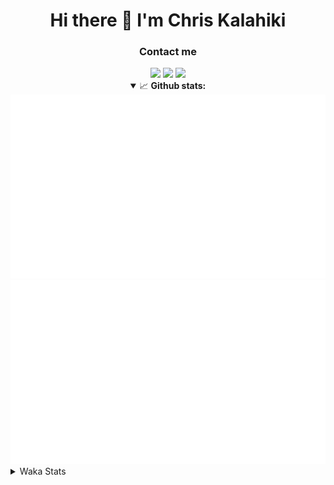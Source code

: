 <div align="center">
 <h1>Hi there 👋 I'm Chris Kalahiki</h1>
 <h3>Contact me</h3>
 <a href="mailto:chris.kalahiki@gmail.com"><img src="https://img.shields.io/badge/gmail-%23D14836.svg?&style=for-the-badge&logo=gmail&logoColor=white"/></a>
 <a href="https://twitter.com/ChrisKalahiki"><img src="https://img.shields.io/badge/twitter-%231DA1F2.svg?&style=for-the-badge&logo=twitter&logoColor=white"/></a>
 <a href="https://www.linkedin.com/in/ChrisKalahiki"><img src="https://img.shields.io/badge/linkedin-%230077B5.svg?&style=for-the-badge&logo=linkedin&logoColor=white"/></a>
<details open>
  <summary>📈 <b>Github stats:</b></summary>
  <img src="https://github.com/ChrisKalahiki/github-stats/blob/master/generated/overview.svg"/>
  <img src="https://github.com/ChrisKalahiki/github-stats/blob/master/generated/languages.svg"/>
</details>
</div>

<details>
  <summary>Waka Stats</summary>
<!--START_SECTION:waka-->
![Code Time](http://img.shields.io/badge/Code%20Time-139%20hrs%2047%20mins-blue)

**🐱 My GitHub Data** 

> 🏆 249 Contributions in the Year 2022
 > 
> 📦 6.2 MB Used in GitHub's Storage 
 > 
> 💼 Opted to Hire
 > 
> 📜 34 Public Repositories 
 > 
> 🔑 24 Private Repositories  
 > 
**I'm an Early 🐤** 

```text
🌞 Morning    80 commits     ████░░░░░░░░░░░░░░░░░░░░░   16.29% 
🌆 Daytime    198 commits    ██████████░░░░░░░░░░░░░░░   40.33% 
🌃 Evening    154 commits    ███████░░░░░░░░░░░░░░░░░░   31.36% 
🌙 Night      59 commits     ███░░░░░░░░░░░░░░░░░░░░░░   12.02%

```
📅 **I'm Most Productive on Wednesday** 

```text
Monday       75 commits     ███░░░░░░░░░░░░░░░░░░░░░░   15.27% 
Tuesday      46 commits     ██░░░░░░░░░░░░░░░░░░░░░░░   9.37% 
Wednesday    116 commits    ██████░░░░░░░░░░░░░░░░░░░   23.63% 
Thursday     84 commits     ████░░░░░░░░░░░░░░░░░░░░░   17.11% 
Friday       71 commits     ███░░░░░░░░░░░░░░░░░░░░░░   14.46% 
Saturday     25 commits     █░░░░░░░░░░░░░░░░░░░░░░░░   5.09% 
Sunday       74 commits     ███░░░░░░░░░░░░░░░░░░░░░░   15.07%

```


📊 **This Week I Spent My Time On** 

```text
⌚︎ Time Zone: America/New_York

💬 Programming Languages: 
C++                      2 hrs               ███████████████░░░░░░░░░░   60.62% 
Other                    33 mins             ████░░░░░░░░░░░░░░░░░░░░░   16.76% 
Markdown                 24 mins             ███░░░░░░░░░░░░░░░░░░░░░░   12.34% 
Bash                     19 mins             ██░░░░░░░░░░░░░░░░░░░░░░░   9.76% 
Python                   0 secs              ░░░░░░░░░░░░░░░░░░░░░░░░░   0.29%

🔥 Editors: 
VS Code                  3 hrs 19 mins       █████████████████████████   100.0%

🐱‍💻 Projects: 
Multiscale_Modeling      2 hrs 55 mins       ██████████████████████░░░   88.16% 
prog1                    14 mins             █░░░░░░░░░░░░░░░░░░░░░░░░   7.34% 
MUI_Test_Example         7 mins              █░░░░░░░░░░░░░░░░░░░░░░░░   4.0% 
clemson-breast-cancer    0 secs              ░░░░░░░░░░░░░░░░░░░░░░░░░   0.29% 
hcc8810-adss             0 secs              ░░░░░░░░░░░░░░░░░░░░░░░░░   0.22%

💻 Operating System: 
Windows                  2 hrs 17 mins       █████████████████░░░░░░░░   69.09% 
Linux                    1 hr 1 min          ███████░░░░░░░░░░░░░░░░░░   30.91%

```

**I Mostly Code in Jupyter Notebook** 

```text
Jupyter Notebook         16 repos            ███████░░░░░░░░░░░░░░░░░░   28.07% 
Python                   14 repos            ██████░░░░░░░░░░░░░░░░░░░   24.56% 
C#                       11 repos            ████░░░░░░░░░░░░░░░░░░░░░   19.3% 
JavaScript               4 repos             █░░░░░░░░░░░░░░░░░░░░░░░░   7.02% 
HTML                     2 repos             █░░░░░░░░░░░░░░░░░░░░░░░░   3.51%

```


**Timeline**

![Chart not found](https://raw.githubusercontent.com/ChrisKalahiki/ChrisKalahiki/main/charts/bar_graph.png) 


 Last Updated on 23/09/2022 18:56:30 UTC
<!--END_SECTION:waka-->
</details>

